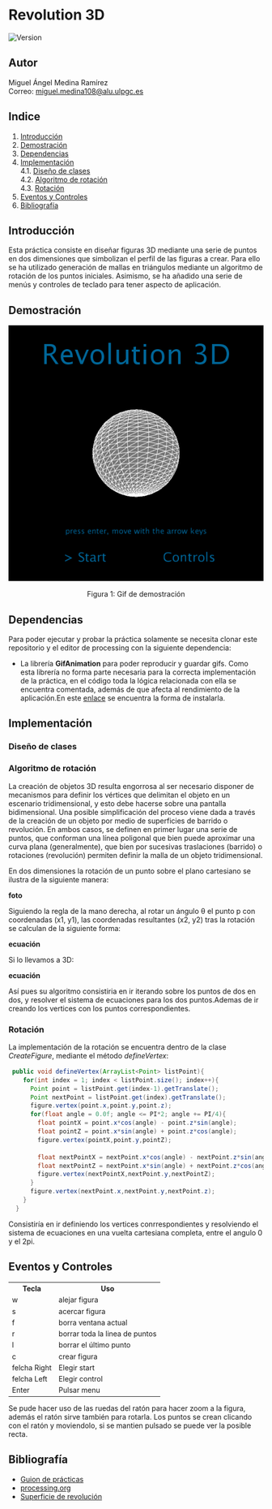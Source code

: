 # Revolution 3D
![Version](https://img.shields.io/badge/version-1.0-green)

## Autor
Miguel Ángel Medina Ramírez <br>
Correo: miguel.medina108@alu.ulpgc.es

## Indice
1. [Introducción](#introducción)
2. [Demostración](#demostración)
3. [Dependencias](#dependencias)
4. [Implementación](#implementación)<br>
 4.1. [Diseño de clases](#diseño-de-clases)<br>
 4.2. [Algoritmo de rotación](#algoritmo-de-rotación)<br>
 4.3. [Rotación](#rotación)<br>
5. [Eventos y Controles](#eventos-y-controles)
6. [Bibliografía](#bibliografía)

## Introducción
Esta práctica consiste en diseñar figuras 3D mediante una serie de puntos en dos dimensiones que simbolizan el perfil de las figuras a crear. Para ello se ha utilizado generación de mallas en triángulos mediante un algoritmo de rotación de los puntos iniciales. Asimismo, se ha añadido una serie de menús y controles de teclado para tener aspecto de aplicación.


## Demostración
<p align="center">
   <img src="data/animation.gif" alt="animation"></img>
   <p align="center">Figura 1: Gif de demostración</p>
</p>

## Dependencias
Para poder ejecutar y probar la práctica solamente se necesita clonar este repositorio y el editor de processing con la siguiente dependencia:
- La librería **GifAnimation** para poder reproducir y guardar gifs. Como esta librería no forma parte necesaria para la correcta implementación de la práctica, en el código toda la lógica relacionada con ella se encuentra comentada, además de que afecta al rendimiento de la aplicación.En este [enlace](https://github.com/extrapixel/gif-animation) se encuentra la forma de instalarla.

## Implementación

### Diseño de clases

### Algoritmo de rotación
La creación de objetos 3D resulta engorrosa al ser necesario disponer de mecanismos para
definir los vértices que delimitan el objeto en un escenario tridimensional, y esto debe hacerse
sobre una pantalla bidimensional. Una posible simplificación del proceso viene dada a través
de la creación de un objeto por medio de superficies de barrido o revolución. En ambos casos,
se definen en primer lugar una serie de puntos, que conforman una línea poligonal que
bien puede aproximar una curva plana (generalmente), que bien por sucesivas traslaciones
(barrido) o rotaciones (revolución) permiten definir la malla de un objeto tridimensional.

En dos dimensiones la rotación de un punto sobre el plano cartesiano se ilustra de la siguiente manera:

**foto**

Siguiendo la regla de la mano derecha, al rotar un ángulo θ el punto p con
coordenadas (x1, y1), las coordenadas resultantes (x2, y2) tras la rotación se calculan de la siguiente forma:

**ecuación**

Si lo llevamos a 3D:

**ecuación**

Así pues su algoritmo consistiria en ir iterando sobre los puntos de dos en dos, y resolver el sistema de ecuaciones para los dos puntos.Ademas de ir creando los vertices con los puntos correspondientes.

### Rotación

La implementación de la rotación se encuentra dentro de la clase *CreateFigure*,  mediante el método *defineVertex*:

```java
 public void defineVertex(ArrayList<Point> listPoint){
    for(int index = 1; index < listPoint.size(); index++){
      Point point = listPoint.get(index-1).getTranslate(); 
      Point nextPoint = listPoint.get(index).getTranslate();
      figure.vertex(point.x,point.y,point.z);
      for(float angle = 0.0f; angle <= PI*2; angle += PI/4){
        float pointX = point.x*cos(angle) - point.z*sin(angle);
        float pointZ = point.x*sin(angle) + point.z*cos(angle);
        figure.vertex(pointX,point.y,pointZ);
        
        float nextPointX = nextPoint.x*cos(angle) - nextPoint.z*sin(angle);
        float nextPointZ = nextPoint.x*sin(angle) + nextPoint.z*cos(angle);
        figure.vertex(nextPointX,nextPoint.y,nextPointZ);
      }
      figure.vertex(nextPoint.x,nextPoint.y,nextPoint.z);
    }
  }
```
Consistiría en ir definiendo los vertices conrrespondientes y resolviendo el sistema de ecuaciones en una vuelta cartesiana completa, entre el angulo 0 y el 2pi.

## Eventos y Controles

<table style="width:100%">
  <tr>
    <th>Tecla</th>
    <th>Uso</th>
  </tr>
  <tr>
    <td>w</td>
    <td>alejar figura</td>
  </tr>
  <tr>
    <td>s</td>
    <td>acercar figura</td>
  </tr>
  <tr>
    <td>f</td>
    <td>borra ventana actual</td>
  </tr>
  <tr>
    <td>r</td>
    <td>borrar toda la linea de puntos</td>
  </tr>
  <tr>
    <td>l</td>
    <td>borrar el último punto</td>
  </tr>
  <tr>
    <td>c</td>
    <td>crear figura</td>
  </tr>
  <tr>
    <td>felcha Right</td>
    <td>Elegir start</td>
  </tr>
  <tr>
    <td>felcha Left</td>
    <td>Elegir control</td>
  </tr>
  <tr>
     <td>Enter</td>
     <td>Pulsar menu</td>
   </tr>
</table>

Se pude hacer uso de las ruedas del ratón para hacer zoom a la figura, además el ratón sirve también para rotarla. Los puntos se crean clicando con el ratón y moviendolo, si se mantien pulsado se puede ver la posible recta.

## Bibliografía

* [Guion de prácticas](https://cv-aep.ulpgc.es/cv/ulpgctp20/pluginfile.php/126724/mod_resource/content/22/CIU_Pr_cticas.pdf)
* [processing.org](https://processing.org/)
* [Superficie de revolución](https://es.wikipedia.org/wiki/Superficie_de_revoluci%C3%B3n)


